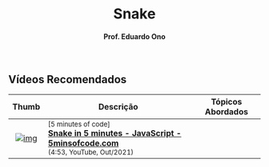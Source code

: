 <h1 align="center">Snake</h1>

<h4 align="center">Prof. Eduardo Ono</h4>

&nbsp;

## Vídeos Recomendados

| Thumb | Descrição | Tópicos Abordados |
| :-: | --- | --- |
| [![img](https://img.youtube.com/vi/Tbpf-8v4W1s/default.jpg)](https://www.youtube.com/watch?v=Tbpf-8v4W1s) | <sup>[5 minutes of code]</sup><br>[__Snake in 5 minutes - JavaScript - 5minsofcode.com__](https://www.youtube.com/watch?v=Tbpf-8v4W1s)<br><sub>(4:53, YouTube, Out/2021)</sub> | 

&nbsp;
